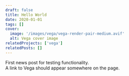 ```yaml
---
draft: false
title: Hello World
date: 2020-01-01
tags: []
cover:
  image: '/images/vega/vega-render-pair-medium.avif'
  alt: Vega cover image
relatedProjects: ['vega']
relatedPosts: []
---
```

First news post for testing functionality.  
A link to Vega should appear somewhere on the page.  